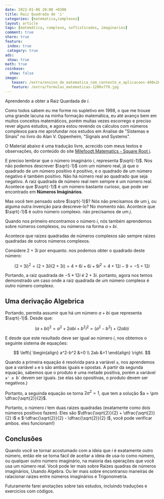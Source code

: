 ```yaml
---
date: 2022-01-06 20:00 +0300
title: Raiz Quadrada de 'i'
categories: [matematica,complexos]
layout: article
tags: [matemática, complexo, softisticados, imaginarios]
comment: true
share: true
feature:
 index: true
 category: true
ads:
 show: true
math: true
coinbase:
  show: false
image:
   teaser: /extra/ensino_de_matematica_com_contexto_e_aplicacoes-400x267.jpg
   feature: /extra/formulas_matematicas-1200x778.jpg
---
```


Aprendendo a obter a Raiz Quardada de _i_.

<!--more-->

Como todos sabem eu me forme no supletivo em 1998, o que me trouxe uma grande lacuna na minha formação matemática, eu até avanço bem em muitos conceitos matemáticos, porém muitas vezes escorrego e preciso rever alguns estudos, e agora estou revendo os cálculos com números complexos para me aprofundar nos estudos em Analise de "Sistemas e Sinais" no livro do Alan V. Oppenheim, "Signals and Systems".

O Material abaixo é uma tradução livre, acrecido com meus textos e observações,  do conteúdo do site [Milefoodt Matematics - Square Root i](http://www.milefoot.com/math/complex/squarerootofi.htm).

E preciso lembrar que o número imaginário _i_, representa $\sqrt{-1}$. Nos não podemos descrever $\sqrt{-1}$ com um número real, já que o quadrado de um número positivo é positivo, e o quadrado de um número negativo é também positivo. Não há número real ao quadrado que seja negativo. A raiz quadrada de número real nem sempre é um número real. Acontece que $\sqrt{-1}$ é um número bastante curioso, que pode ser encontrado em **Números Imáginários**.

Mas você tem pensado sobre $\sqrt{-1}$? Nós não precisamos de um j, ou alguma outra invenção para descreve-lo? No momento não. Acontece que $\sqrt{-1}$ é outro número complexo. não precisamos de um _j_.

Quando nos primeiro encontramos o número _i_, nós também aprendemos sobre números complexos, ou números na forma $a + bi$.

Acontece que raizes quadradas de números complexos são sempre raizes quadradas de outros números complexos.

Considere $2+3i$ por enquanto. nos podemos obter o quadrado deste número: 

$$
(2 + 3i)^2 = (2 + 3i)(2 + 3i) = 4 + 6i + 6i + 9i^2 = 4 + 12i -9 = -5 + 12i
$$

Portando, a raiz quadrada de $-5 * 12i$ é $2 + 3i$. portanto, agora nos temos demonstrado um caso onde a raiz quadrada de um número compleox é outro número complexo.

## Uma derivação Algebrica

Portando, permita assumir que há um número $a + bi$ que representa $\sqrt{-1}$. Desde que:

$$
(a+bi)^2 = a^2+2abi+b^2 i^2 = (a^2-b^2)+(2ab)i
$$

E desde que este resultado deve ser igual ao número $i$, nos obtemos o seguinte sistema de equações:

$$
\left\{ \begin{align}
a^2-b^2 &=0 \\
 2ab &=1
\end{align} \right.
$$

Quando a primeira equação é resolvida para a variável `a`, nos aprendemos que a variável `a` e `b` são ambas iguais e opostas. A partir da segunda equação, sabemos que o produto é uma metade positiva, porém a variável `a' e `b` devem ser iguais. (se elas são opositivas, o produto devem ser negativos.)

Portanto, a seguinda equação se torna $2a^2=1$, que tem a solução $a = \pm \dfrac{\sqrt{2}}{2}$.

Portanto, o número _i_ tem duas raizes quadradas (exatamente como dois números positivos fazem). Eles são $\dfrac{\sqrt{2}}{2} + \dfrac{\sqrt{2}}{2} i$ e $-\dfrac{\sqrt{2}}{2} - \dfrac{\sqrt{2}}{2} i$, você pode verificar ambos. eles funcionam!)

## Conclusões

Quando você se tornar acostumado com a ideia que _i_ é exatamente outro número, então ele se torna fácil de aceitar a ideia de usa-lo como número, ou qualquer outro número imaginário, na maioria das operações que você usa um número real. Você pode ler mais sobre Raizes quadras de números imaginários, Usando Algebra. Ou ler mais sobre encontranso maneiras de ralacionar raizes entre números imaginários e Trigonometria.

Futuramente farei anotações sobre tais estudos, incluindo traduções e exercicios com códigos.



